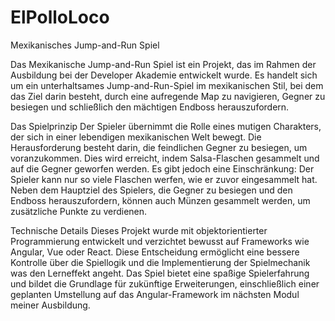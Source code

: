 # ElPolloLoco

Mexikanisches Jump-and-Run Spiel

Das Mexikanische Jump-and-Run Spiel ist ein Projekt, das im Rahmen der Ausbildung bei der Developer Akademie entwickelt wurde. 
Es handelt sich um ein unterhaltsames Jump-and-Run-Spiel im mexikanischen Stil, bei dem das Ziel darin besteht, durch eine aufregende Map zu navigieren, 
Gegner zu besiegen und schließlich den mächtigen Endboss herauszufordern.

Das Spielprinzip
Der Spieler übernimmt die Rolle eines mutigen Charakters, der sich in einer lebendigen mexikanischen Welt bewegt. 
Die Herausforderung besteht darin, die feindlichen Gegner zu besiegen, um voranzukommen. 
Dies wird erreicht, indem Salsa-Flaschen gesammelt und auf die Gegner geworfen werden. 
Es gibt jedoch eine Einschränkung: Der Spieler kann nur so viele Flaschen werfen, wie er zuvor eingesammelt hat. 
Neben dem Hauptziel des Spielers, die Gegner zu besiegen und den Endboss herauszufordern, können auch Münzen gesammelt werden, um zusätzliche Punkte zu verdienen.

Technische Details
Dieses Projekt wurde mit objektorientierter Programmierung entwickelt und verzichtet bewusst auf Frameworks wie Angular, Vue oder React. 
Diese Entscheidung ermöglicht eine bessere Kontrolle über die Spiellogik und die Implementierung der Spielmechanik was den Lerneffekt angeht. 
Das Spiel bietet eine spaßige Spielerfahrung und bildet die Grundlage für zukünftige Erweiterungen, einschließlich einer geplanten Umstellung auf das Angular-Framework im nächsten Modul meiner Ausbildung.
